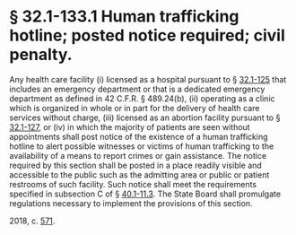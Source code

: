 # § 32.1-133.1 Human trafficking hotline; posted notice required; civil penalty.

<p>Any health care facility (i) licensed as a hospital pursuant to § <a href='/vacode/32.1-125/'>32.1-125</a> that includes an emergency department or that is a dedicated emergency department as defined in 42 C.F.R. § 489.24(b), (ii) operating as a clinic which is organized in whole or in part for the delivery of health care services without charge, (iii) licensed as an abortion facility pursuant to § <a href='/vacode/32.1-127/'>32.1-127</a>, or (iv) in which the majority of patients are seen without appointments shall post notice of the existence of a human trafficking hotline to alert possible witnesses or victims of human trafficking to the availability of a means to report crimes or gain assistance. The notice required by this section shall be posted in a place readily visible and accessible to the public such as the admitting area or public or patient restrooms of such facility. Such notice shall meet the requirements specified in subsection C of § <a href='/vacode/40.1-11.3/'>40.1-11.3</a>. The State Board shall promulgate regulations necessary to implement the provisions of this section.</p><p>2018, c. <a href='http://lis.virginia.gov/cgi-bin/legp604.exe?181+ful+CHAP0571'>571</a>.</p>